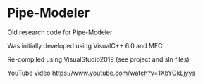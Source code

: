# Pipe-Modeler
Old research code for Pipe-Modeler

Was initially developed using VisualC++ 6.0 and MFC

Re-compiled using VisualStudio2019 (see project and sln files)

YouTube video 
https://www.youtube.com/watch?v=1XbYOkLjyys 
